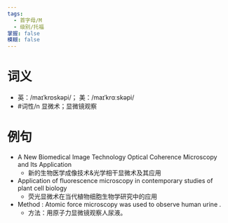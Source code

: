 ```yaml
---
tags:
  - 首字母/M
  - 级别/托福
掌握: false
模糊: false
---
```

# 词义
- 英：/maɪˈkrɒskəpi/； 美：/maɪˈkrɑːskəpi/
- #词性/n  显微术；显微镜观察
# 例句
- A New Biomedical Image Technology Optical Coherence Microscopy and Its Application
	- 新的生物医学成像技术&光学相干显微术及其应用
- Application of fluorescence microscopy in contemporary studies of plant cell biology
	- 荧光显微术在当代植物细胞生物学研究中的应用
- Method : Atomic force microscopy was used to observe human urine .
	- 方法：用原子力显微镜观察人尿液。
